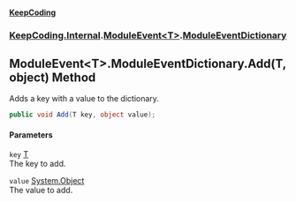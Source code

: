#### [KeepCoding](index.md 'index')
### [KeepCoding.Internal](KeepCoding.Internal.md 'KeepCoding.Internal').[ModuleEvent&lt;T&gt;](ModuleEvent.T..md 'KeepCoding.Internal.ModuleEvent&lt;T&gt;').[ModuleEventDictionary](ModuleEvent.T..ModuleEventDictionary.md 'KeepCoding.Internal.ModuleEvent&lt;T&gt;.ModuleEventDictionary')
## ModuleEvent&lt;T&gt;.ModuleEventDictionary.Add(T, object) Method
Adds a key with a value to the dictionary.  
```csharp
public void Add(T key, object value);
```
#### Parameters
<a name='KeepCoding.Internal.ModuleEvent.T..ModuleEventDictionary.Add(T.object).key'></a>
`key` [T](ModuleEvent.T..ModuleEventDictionary.md#KeepCoding.Internal.ModuleEvent.T..ModuleEventDictionary.T 'KeepCoding.Internal.ModuleEvent&lt;T&gt;.ModuleEventDictionary.T')  
The key to add.
  
<a name='KeepCoding.Internal.ModuleEvent.T..ModuleEventDictionary.Add(T.object).value'></a>
`value` [System.Object](https://docs.microsoft.com/en-us/dotnet/api/System.Object 'System.Object')  
The value to add.
  
